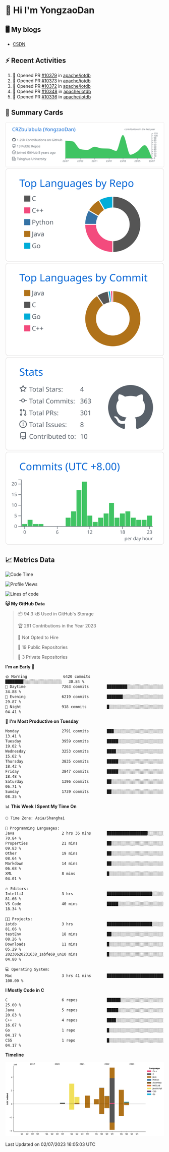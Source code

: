 # 👋 Hi I'm YongzaoDan

## 🖥 My blogs
  + [CSDN](https://blog.csdn.net/CRZbulabula?type=blog)

## ⚡ Recent Activities
<!--START_SECTION:activity-->
1. 💪 Opened PR [#10379](https://github.com/apache/iotdb/pull/10379) in [apache/iotdb](https://github.com/apache/iotdb)
2. 💪 Opened PR [#10373](https://github.com/apache/iotdb/pull/10373) in [apache/iotdb](https://github.com/apache/iotdb)
3. 💪 Opened PR [#10372](https://github.com/apache/iotdb/pull/10372) in [apache/iotdb](https://github.com/apache/iotdb)
4. 💪 Opened PR [#10348](https://github.com/apache/iotdb/pull/10348) in [apache/iotdb](https://github.com/apache/iotdb)
5. 💪 Opened PR [#10336](https://github.com/apache/iotdb/pull/10336) in [apache/iotdb](https://github.com/apache/iotdb)
<!--END_SECTION:activity-->

## 🎑 Summary Cards

[![](https://raw.githubusercontent.com/CRZbulabula/CRZbulabula/main/profile-summary-card-output/github/0-profile-details.svg)](https://github.com/vn7n24fzkq/github-profile-summary-cards)
[![](https://raw.githubusercontent.com/CRZbulabula/CRZbulabula/main/profile-summary-card-output/github/1-repos-per-language.svg)](https://github.com/vn7n24fzkq/github-profile-summary-cards) [![](https://raw.githubusercontent.com/CRZbulabula/CRZbulabula/main/profile-summary-card-output/github/2-most-commit-language.svg)](https://github.com/vn7n24fzkq/github-profile-summary-cards)
[![](https://raw.githubusercontent.com/CRZbulabula/CRZbulabula/main/profile-summary-card-output/github/3-stats.svg)](https://github.com/vn7n24fzkq/github-profile-summary-cards) [![](https://raw.githubusercontent.com/CRZbulabula/CRZbulabula/main/profile-summary-card-output/github/4-productive-time.svg)](https://github.com/vn7n24fzkq/github-profile-summary-cards)

## 📈 Metrics Data

<!--START_SECTION:waka-->
![Code Time](http://img.shields.io/badge/Code%20Time-208%20hrs%2010%20mins-blue)

![Profile Views](http://img.shields.io/badge/Profile%20Views-0-blue)

![Lines of code](https://img.shields.io/badge/From%20Hello%20World%20I%27ve%20Written-17.5%20million%20lines%20of%20code-blue)

**🐱 My GitHub Data** 

> 📦 94.3 kB Used in GitHub's Storage 
 > 
> 🏆 291 Contributions in the Year 2023
 > 
> 🚫 Not Opted to Hire
 > 
> 📜 19 Public Repositories 
 > 
> 🔑 3 Private Repositories 
 > 
**I'm an Early 🐤** 

```text
🌞 Morning                6420 commits        ████████░░░░░░░░░░░░░░░░░   30.84 % 
🌆 Daytime                7263 commits        █████████░░░░░░░░░░░░░░░░   34.88 % 
🌃 Evening                6219 commits        ███████░░░░░░░░░░░░░░░░░░   29.87 % 
🌙 Night                  918 commits         █░░░░░░░░░░░░░░░░░░░░░░░░   04.41 % 
```
📅 **I'm Most Productive on Tuesday** 

```text
Monday                   2791 commits        ███░░░░░░░░░░░░░░░░░░░░░░   13.41 % 
Tuesday                  3959 commits        █████░░░░░░░░░░░░░░░░░░░░   19.02 % 
Wednesday                3253 commits        ████░░░░░░░░░░░░░░░░░░░░░   15.62 % 
Thursday                 3835 commits        █████░░░░░░░░░░░░░░░░░░░░   18.42 % 
Friday                   3847 commits        █████░░░░░░░░░░░░░░░░░░░░   18.48 % 
Saturday                 1396 commits        ██░░░░░░░░░░░░░░░░░░░░░░░   06.71 % 
Sunday                   1739 commits        ██░░░░░░░░░░░░░░░░░░░░░░░   08.35 % 
```


📊 **This Week I Spent My Time On** 

```text
🕑︎ Time Zone: Asia/Shanghai

💬 Programming Languages: 
Java                     2 hrs 36 mins       ██████████████████░░░░░░░   70.84 % 
Properties               21 mins             ██░░░░░░░░░░░░░░░░░░░░░░░   09.83 % 
Other                    19 mins             ██░░░░░░░░░░░░░░░░░░░░░░░   08.64 % 
Markdown                 14 mins             ██░░░░░░░░░░░░░░░░░░░░░░░   06.68 % 
XML                      8 mins              █░░░░░░░░░░░░░░░░░░░░░░░░   04.01 % 

🔥 Editors: 
IntelliJ                 3 hrs               ████████████████████░░░░░   81.66 % 
VS Code                  40 mins             █████░░░░░░░░░░░░░░░░░░░░   18.34 % 

🐱‍💻 Projects: 
iotdb                    3 hrs               ████████████████████░░░░░   81.66 % 
testEnv                  18 mins             ██░░░░░░░░░░░░░░░░░░░░░░░   08.26 % 
Downloads                11 mins             █░░░░░░░░░░░░░░░░░░░░░░░░   05.29 % 
20230620231638_1abfe69_un10 mins             █░░░░░░░░░░░░░░░░░░░░░░░░   04.80 % 

💻 Operating System: 
Mac                      3 hrs 41 mins       █████████████████████████   100.00 % 
```

**I Mostly Code in C** 

```text
C                        6 repos             ██████░░░░░░░░░░░░░░░░░░░   25.00 % 
Java                     5 repos             █████░░░░░░░░░░░░░░░░░░░░   20.83 % 
C++                      4 repos             ████░░░░░░░░░░░░░░░░░░░░░   16.67 % 
Go                       1 repo              █░░░░░░░░░░░░░░░░░░░░░░░░   04.17 % 
CSS                      1 repo              █░░░░░░░░░░░░░░░░░░░░░░░░   04.17 % 
```



**Timeline**

![Lines of Code chart](https://raw.githubusercontent.com/CRZbulabula/CRZbulabula/main/assets/bar_graph.png)


 Last Updated on 02/07/2023 16:05:03 UTC
<!--END_SECTION:waka-->

